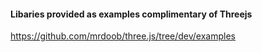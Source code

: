 #### Libaries provided as examples complimentary of Threejs
https://github.com/mrdoob/three.js/tree/dev/examples
